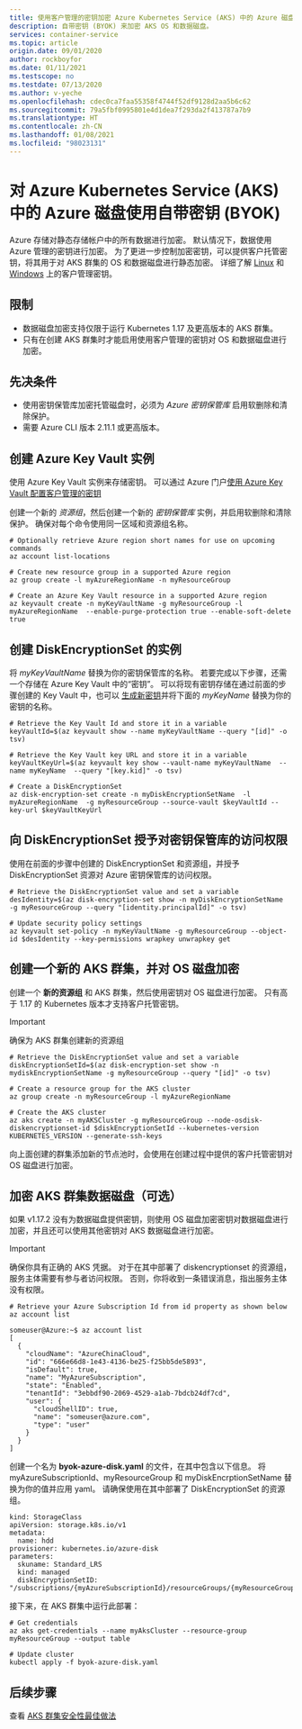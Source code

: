 ```yaml
---
title: 使用客户管理的密钥加密 Azure Kubernetes Service (AKS) 中的 Azure 磁盘
description: 自带密钥 (BYOK) 来加密 AKS OS 和数据磁盘。
services: container-service
ms.topic: article
origin.date: 09/01/2020
author: rockboyfor
ms.date: 01/11/2021
ms.testscope: no
ms.testdate: 07/13/2020
ms.author: v-yeche
ms.openlocfilehash: cdec0ca7faa55358f4744f52df9128d2aa5b6c62
ms.sourcegitcommit: 79a5fbf0995801e4d1dea7f293da2f413787a7b9
ms.translationtype: HT
ms.contentlocale: zh-CN
ms.lasthandoff: 01/08/2021
ms.locfileid: "98023131"
---
```

<!--Verified successfully-->
# <a name="bring-your-own-keys-byok-with-azure-disks-in-azure-kubernetes-service-aks"></a>对 Azure Kubernetes Service (AKS) 中的 Azure 磁盘使用自带密钥 (BYOK)

Azure 存储对静态存储帐户中的所有数据进行加密。 默认情况下，数据使用 Azure 管理的密钥进行加密。 为了更进一步控制加密密钥，可以提供客户托管密钥，将其用于对 AKS 群集的 OS 和数据磁盘进行静态加密。 详细了解 [Linux][customer-managed-keys-linux] 和 [Windows][customer-managed-keys-windows] 上的客户管理密钥。

## <a name="limitations"></a>限制
* 数据磁盘加密支持仅限于运行 Kubernetes 1.17 及更高版本的 AKS 群集。
* 只有在创建 AKS 群集时才能启用使用客户管理的密钥对 OS 和数据磁盘进行加密。

## <a name="prerequisites"></a>先决条件
* 使用密钥保管库加密托管磁盘时，必须为 *Azure 密钥保管库* 启用软删除和清除保护。
* 需要 Azure CLI 版本 2.11.1 或更高版本。

## <a name="create-an-azure-key-vault-instance"></a>创建 Azure Key Vault 实例

使用 Azure Key Vault 实例来存储密钥。  可以通过 Azure 门户[使用 Azure Key Vault 配置客户管理的密钥][byok-azure-portal]

创建一个新的 *资源组*，然后创建一个新的 *密钥保管库* 实例，并启用软删除和清除保护。  确保对每个命令使用同一区域和资源组名称。

```azurecli
# Optionally retrieve Azure region short names for use on upcoming commands
az account list-locations
```

```azurecli
# Create new resource group in a supported Azure region
az group create -l myAzureRegionName -n myResourceGroup

# Create an Azure Key Vault resource in a supported Azure region
az keyvault create -n myKeyVaultName -g myResourceGroup -l myAzureRegionName  --enable-purge-protection true --enable-soft-delete true
```

## <a name="create-an-instance-of-a-diskencryptionset"></a>创建 DiskEncryptionSet 的实例

将 *myKeyVaultName* 替换为你的密钥保管库的名称。  若要完成以下步骤，还需一个存储在 Azure Key Vault 中的“密钥”。  可以将现有密钥存储在通过前面的步骤创建的 Key Vault 中，也可以 [生成新密钥][key-vault-generate]并将下面的 *myKeyName* 替换为你的密钥的名称。

```azurecli
# Retrieve the Key Vault Id and store it in a variable
keyVaultId=$(az keyvault show --name myKeyVaultName --query "[id]" -o tsv)

# Retrieve the Key Vault key URL and store it in a variable
keyVaultKeyUrl=$(az keyvault key show --vault-name myKeyVaultName  --name myKeyName  --query "[key.kid]" -o tsv)

# Create a DiskEncryptionSet
az disk-encryption-set create -n myDiskEncryptionSetName  -l myAzureRegionName  -g myResourceGroup --source-vault $keyVaultId --key-url $keyVaultKeyUrl 
```

## <a name="grant-the-diskencryptionset-access-to-key-vault"></a>向 DiskEncryptionSet 授予对密钥保管库的访问权限

使用在前面的步骤中创建的 DiskEncryptionSet 和资源组，并授予 DiskEncryptionSet 资源对 Azure 密钥保管库的访问权限。

```azurecli
# Retrieve the DiskEncryptionSet value and set a variable
desIdentity=$(az disk-encryption-set show -n myDiskEncryptionSetName  -g myResourceGroup --query "[identity.principalId]" -o tsv)

# Update security policy settings
az keyvault set-policy -n myKeyVaultName -g myResourceGroup --object-id $desIdentity --key-permissions wrapkey unwrapkey get
```

## <a name="create-a-new-aks-cluster-and-encrypt-the-os-disk"></a>创建一个新的 AKS 群集，并对 OS 磁盘加密

创建一个 **新的资源组** 和 AKS 群集，然后使用密钥对 OS 磁盘进行加密。 只有高于 1.17 的 Kubernetes 版本才支持客户托管密钥。 

> [!IMPORTANT]
> 确保为 AKS 群集创建新的资源组

```azurecli
# Retrieve the DiskEncryptionSet value and set a variable
diskEncryptionSetId=$(az disk-encryption-set show -n mydiskEncryptionSetName -g myResourceGroup --query "[id]" -o tsv)

# Create a resource group for the AKS cluster
az group create -n myResourceGroup -l myAzureRegionName

# Create the AKS cluster
az aks create -n myAKSCluster -g myResourceGroup --node-osdisk-diskencryptionset-id $diskEncryptionSetId --kubernetes-version KUBERNETES_VERSION --generate-ssh-keys
```

向上面创建的群集添加新的节点池时，会使用在创建过程中提供的客户托管密钥对 OS 磁盘进行加密。

## <a name="encrypt-your-aks-cluster-data-diskoptional"></a>加密 AKS 群集数据磁盘（可选）
如果 v1.17.2 没有为数据磁盘提供密钥，则使用 OS 磁盘加密密钥对数据磁盘进行加密，并且还可以使用其他密钥对 AKS 数据磁盘进行加密。

> [!IMPORTANT]
> 确保你具有正确的 AKS 凭据。 对于在其中部署了 diskencryptionset 的资源组，服务主体需要有参与者访问权限。 否则，你将收到一条错误消息，指出服务主体没有权限。

```azurecli
# Retrieve your Azure Subscription Id from id property as shown below
az account list
```

```
someuser@Azure:~$ az account list
[
  {
    "cloudName": "AzureChinaCloud",
    "id": "666e66d8-1e43-4136-be25-f25bb5de5893",
    "isDefault": true,
    "name": "MyAzureSubscription",
    "state": "Enabled",
    "tenantId": "3ebbdf90-2069-4529-a1ab-7bdcb24df7cd",
    "user": {
      "cloudShellID": true,
      "name": "someuser@azure.com",
      "type": "user"
    }
  }
]
```

创建一个名为 **byok-azure-disk.yaml** 的文件，在其中包含以下信息。  将 myAzureSubscriptionId、myResourceGroup 和 myDiskEncrptionSetName 替换为你的值并应用 yaml。  请确保使用在其中部署了 DiskEncryptionSet 的资源组。 

<!--Not Available on  If you use the Azure Cloud Shell, this file can be created using vi or nano as if working on a virtual or physical system-->

```
kind: StorageClass
apiVersion: storage.k8s.io/v1  
metadata:
  name: hdd
provisioner: kubernetes.io/azure-disk
parameters:
  skuname: Standard_LRS
  kind: managed
  diskEncryptionSetID: "/subscriptions/{myAzureSubscriptionId}/resourceGroups/{myResourceGroup}/providers/Microsoft.Compute/diskEncryptionSets/{myDiskEncryptionSetName}"
```
接下来，在 AKS 群集中运行此部署：
```azurecli
# Get credentials
az aks get-credentials --name myAksCluster --resource-group myResourceGroup --output table

# Update cluster
kubectl apply -f byok-azure-disk.yaml
```

## <a name="next-steps"></a>后续步骤

查看 [AKS 群集安全性最佳做法][best-practices-security]

<!-- LINKS - external -->

<!-- LINKS - internal -->

[az-extension-add]: https://docs.azure.cn/cli/extension#az_extension_add
[az-extension-update]: https://docs.azure.cn/cli/extension#az_extension_update
[best-practices-security]: ./operator-best-practices-cluster-security.md
[byok-azure-portal]: ../storage/common/customer-managed-keys-configure-key-vault.md
[customer-managed-keys-windows]: ../virtual-machines/disk-encryption.md#customer-managed-keys
[customer-managed-keys-linux]: ../virtual-machines/disk-encryption.md#customer-managed-keys
[key-vault-generate]: ../key-vault/general/manage-with-cli2.md
[supported-regions]: ../virtual-machines/windows/disk-encryption.md#supported-regions

<!-- Update_Description: update meta properties, wording update, update link -->